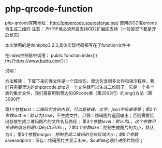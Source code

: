 # php-qrcode-function

php-qrcode官网地址：http://phpqrcode.sourceforge.net/
使用的GD库qrcode包生成二维码
注意：.PHP环境必须开启支持GD2扩展库支持（一般情况下都是开启状态）

本次使用的是thinkphp3.2.3,具体实现代码都写在了function文件中

在index控制器中调用：
	public function index(){
    	fns('https://www.baidu.com');
	}




说明：

方法解读：
下载下来的类文件是一个压缩包，里边包含很多文件和演示程序，我们只需要里边的phpqrcode.php这一个文件就可以生成二维码了。它是一个多个类的集合文件，我们需要用到里边的QRcode类（第2963行）的png()方法（第3090行：


第1个参数$text：二维码包含的内容，可以是链接、文字、json字符串等等；
第2个参数$outfile：默认为false，不生成文件，只将二维码图片返回输出；否则需要给出存放生成二维码图片的文件名及路径；
第3个参数$level：默认为L，这个参数可传递的值分别是L(QR_ECLEVEL_L，7%)、M(QR_ECLEVEL_M，15%)、Q(QR_ECLEVEL_Q，25%)、H(QR_ECLEVEL_H，30%)，这个参数控制二维码容错率，不同的参数表示二维码可被覆盖的区域百分比，也就是被覆盖的区域还能识别；
第4个参数$size：控制生成图片的大小，默认为4；
第5个参数$margin：控制生成二维码的空白区域大小；
第6个参数$saveandprint：保存二维码图片并显示出来，$outfile必须传递图片路径；